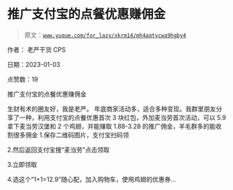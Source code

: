 # 推广支付宝的点餐优惠赚佣金

> 原文：[`www.yuque.com/for_lazy/xkrm14/mh4aqtycwa9hgby4`](https://www.yuque.com/for_lazy/xkrm14/mh4aqtycwa9hgby4)



作者： 老严干货 CPS 

日期：2023-01-03 

点赞数：19 

推广支付宝的点餐优惠赚佣金 

生财有术的圈友好，我是老严。 年底商家活动多，适合多种变现。我群里朋友分享了一种，利用支付宝的点餐优惠首次 3 块红包，外加麦当劳首次活动，可以 5.9 拿下麦当劳汉堡和 2 个鸡翅，并能赚取 1.88-3.28 的推广佣金，羊毛群多的能收割很多佣金 1.保存二维码图片，支付宝扫码领 

2.然后返回支付宝搜“麦当劳”点击领取 

3.立即领取 

4.选这个“1+1=12.9”随心配，加入购物车，使用鸡翅的优惠券... 

